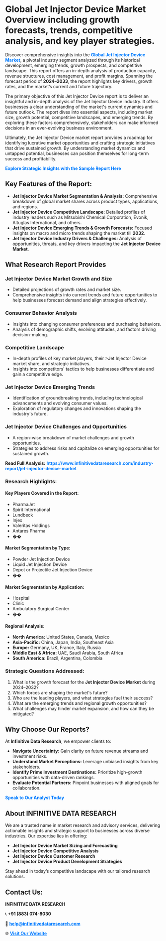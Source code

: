 <h1>Global Jet Injector Device Market Overview including growth forecasts, trends, competitive analysis, and key player strategies.</h1>
<p>
Discover comprehensive insights into the 
<a href="https://www.infinitivedataresearch.com/industry-report/jet-injector-device-market" rel="dofollow" style="color: #007BFF; text-decoration: none;"><strong>Global Jet Injector Device Market</strong></a>, a pivotal industry segment analyzed through its historical development, emerging trends, growth prospects, and competitive landscape. This report offers an in-depth analysis of production capacity, revenue structures, cost management, and profit margins. Spanning the forecast period of <strong>2024–2033</strong>, the report highlights key drivers, growth rates, and the market’s current and future trajectory.
</p>
<p>
The primary objective of this Jet Injector Device report is to deliver an insightful and in-depth analysis of the Jet Injector Device industry. It offers businesses a clear understanding of the market's current dynamics and future outlook. The report dives into essential aspects, including market size, growth potential, competitive landscapes, and emerging trends. By exploring these factors comprehensively, stakeholders can make informed decisions in an ever-evolving business environment.
</p>
<p>
Ultimately, the Jet Injector Device market report provides a roadmap for identifying lucrative market opportunities and crafting strategic initiatives that drive sustained growth. By understanding market dynamics and untapped potential, businesses can position themselves for long-term success and profitability.
</p>
<p>
<a href="https://www.infinitivedataresearch.com/request-sample/reportId=104857" style="color: #007BFF; text-decoration: none;"><strong>Explore Strategic Insights with the Sample Report Here</strong></a>
</p>

<h2>Key Features of the Report:</h2>
<ul>
<li><strong>Jet Injector Device Market Segmentation & Analysis:</strong> Comprehensive breakdown of global market shares across product types, applications, and regions.</li>
<li><strong>Jet Injector Device Competitive Landscape:</strong> Detailed profiles of industry leaders such as Mitsubishi Chemical Corporation, Evonik, Altuglas International, and others.</li>
<li><strong>Jet Injector Device Emerging Trends & Growth Forecasts:</strong> Focused insights on macro and micro trends shaping the market till <strong>2032</strong>.</li>
<li><strong>Jet Injector Device Industry Drivers & Challenges:</strong> Analysis of opportunities, threats, and key drivers impacting the <strong>Jet Injector Device Market</strong>.</li>
</ul>

<h2>What Research Report Provides</h2>
<h3>Jet Injector Device Market Growth and Size</h3>
<ul>
<li>Detailed projections of growth rates and market size.</li>
<li>Comprehensive insights into current trends and future opportunities to help businesses forecast demand and align strategies effectively.</li>
</ul>

<h3>Consumer Behavior Analysis</h3>
<ul>
<li>Insights into changing consumer preferences and purchasing behaviors.</li>
<li>Analysis of demographic shifts, evolving attitudes, and factors driving decision-making.</li>
</ul>

<h3>Competitive Landscape</h3>
<ul>
<li>In-depth profiles of key market players, their >Jet Injector Device market share, and strategic initiatives.</li>
<li>Insights into competitors' tactics to help businesses differentiate and gain a competitive edge.</li>
</ul>

<h3>Jet Injector Device Emerging Trends</h3>
<ul>
<li>Identification of groundbreaking trends, including technological advancements and evolving consumer values.</li>
<li>Exploration of regulatory changes and innovations shaping the industry's future.</li>
</ul>

<h3>Jet Injector Device Challenges and Opportunities</h3>
<ul>
<li>A region-wise breakdown of market challenges and growth opportunities.</li>
<li>Strategies to address risks and capitalize on emerging opportunities for sustained growth.</li>
</ul>
<p><strong>Read Full Analysis:</strong> <a href="https://www.infinitivedataresearch.com/industry-report/jet-injector-device-market" rel="dofollow" style="color: #007BFF; text-decoration: none;"><strong>https://www.infinitivedataresearch.com/industry-report/jet-injector-device-market</strong></a></p>
<h3>Research Highlights:</h3>
<h4>Key Players Covered in the Report:</h4>
<ul><li>PharmaJet</li><li>Spirit International</li><li>Lundbeck</li><li>Injex</li><li>Valeritas Holdings</li><li>Antares Pharma</li><li>��</li></ul>
<h4>Market Segmentation by Type:</h4>
<ul><li>Powder Jet Injection Device</li><li>Liquid Jet Injection Device</li><li>Depot or Projectile Jet Injection Device</li><li>��</li></ul>
<h4>Market Segmentation by Application:</h4>
<ul><li>Hospital</li><li>Clinic</li><li>Ambulatory Surgical Center</li><li>��</li></ul>

<h4>Regional Analysis:</h4>
<ul>
<li><strong>North America:</strong> United States, Canada, Mexico</li>
<li><strong>Asia-Pacific:</strong> China, Japan, India, Southeast Asia</li>
<li><strong>Europe:</strong> Germany, UK, France, Italy, Russia</li>
<li><strong>Middle East & Africa:</strong> UAE, Saudi Arabia, South Africa</li>
<li><strong>South America:</strong> Brazil, Argentina, Colombia</li>
</ul>

<h3>Strategic Questions Addressed:</h3>
<ol>
<li>What is the growth forecast for the <strong>Jet Injector Device Market</strong> during 2024–2032?</li>
<li>Which forces are shaping the market's future?</li>
<li>Who are the leading players, and what strategies fuel their success?</li>
<li>What are the emerging trends and regional growth opportunities?</li>
<li>What challenges may hinder market expansion, and how can they be mitigated?</li>
</ol>

<h2>Why Choose Our Reports?</h2>
<p>At <strong>Infinitive Data Research</strong>, we empower clients to:</p>
<ul>
<li><strong>Navigate Uncertainty:</strong> Gain clarity on future revenue streams and investment risks.</li>
<li><strong>Understand Market Perceptions:</strong> Leverage unbiased insights from key stakeholders.</li>
<li><strong>Identify Prime Investment Destinations:</strong> Prioritize high-growth opportunities with data-driven rankings.</li>
<li><strong>Evaluate Potential Partners:</strong> Pinpoint businesses with aligned goals for collaboration.</li>
</ul>
<p><a href="https://www.infinitivedataresearch.com/industry-report/jet-injector-device-market" rel="dofollow" style="color: #007BFF; text-decoration: none;"><strong>Speak to Our Analyst Today</strong></a></p>

<h2>About INFINITIVE DATA RESEARCH</h2>
<p>We are a trusted name in market research and advisory services, delivering actionable insights and strategic support to businesses across diverse industries. Our expertise lies in offering:</p>
<ul>
<li><strong>Jet Injector Device Market Sizing and Forecasting</strong></li>
<li><strong>Jet Injector Device Competitive Analysis</strong></li>
<li><strong>Jet Injector Device Customer Research</strong></li>
<li><strong>Jet Injector Device Product Development Strategies</strong></li>
</ul>
<p>Stay ahead in today’s competitive landscape with our tailored research solutions.</p>

<h2>Contact Us:</h2>
<p><strong>INFINITIVE DATA RESEARCH</strong></p>
<p>📞 <strong>+91 (883) 074-8030</strong></p>
<p>📧 <strong><a href="mailto:help@infinitivedataresearch.com" style="color: #007BFF;">help@infinitivedataresearch.com</a></strong></p>
<p>🌐 <strong><a href="https://www.infinitivedataresearch.com" rel="dofollow" style="color: #007BFF;">Visit Our Website</a></strong></p>